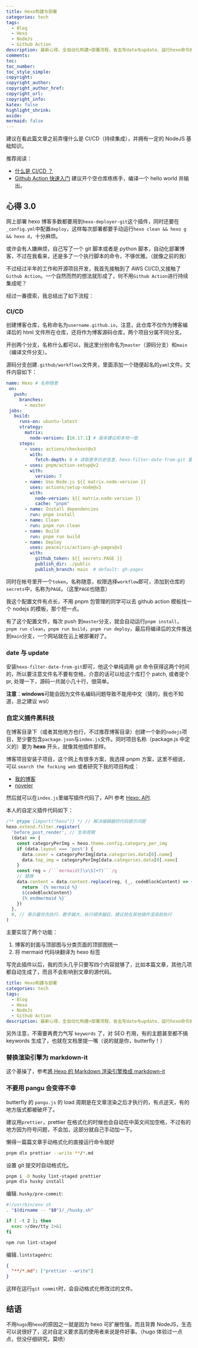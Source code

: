 ```yaml
---
title: Hexo构建与部署
categories: tech
tags:
  - Blog
  - Hexo
  - NodeJs
  - Github Action
description: 最新心得，全自动化构建+部署流程，省去写date与update、运行hexo命令的麻烦，以及其他黑科技
comments:
toc:
toc_number:
toc_style_simple:
copyright:
copyright_author:
copyright_author_href:
copyright_url:
copyright_info:
katex: false
highlight_shrink:
aside:
mermaid: false
---
```


建议在看此篇文章之前弄懂什么是 CI/CD（持续集成），并拥有一定的 NodeJS 基础知识。

推荐阅读：

- [什么是 CI/CD ？](https://zhuanlan.zhihu.com/p/422815048)
- [Github Action 快速入门](https://docs.github.com/zh/actions/quickstart) 建议开个空仓库练练手，编译一个 hello world 并输出。

## 心得 3.0

网上部署 hexo 博客多数都要用到`hexo-deployer-git`这个插件，同时还要在`_config.yml`中配置`deploy`，这样每次部署都要手动运行`hexo clean && hexo g && hexo d`，十分麻烦。

或许会有人嫌麻烦，自己写了一个 git 脚本或者是 python 脚本，自动化部署博客，不过在我看来，还是多了一个执行脚本的命令，不够优雅。（就像之前的我）

不过经过半年的工作和开源项目开发，我首先接触到了 AWS CI/CD,又接触了`Github Action`。一个自然而然的想法就形成了，何不用`Github Action`进行持续集成呢？

经过一番摸索，我总结出了如下流程：

### CI/CD

创建博客仓库，名称命名为`username.github.io`，注意，此仓库不仅作为博客编译后的 html 文件所在仓库，还将作为博客源码仓库，两个项目分属不同分支。

开创两个分支，名称什么都可以，我这里分别命名为`master`（源码分支）和`main`（编译文件分支）。

源码分支创建`.github/workflows`文件夹，里面添加一个随便起名的`yaml`文件。文件内容如下：

```yaml
name: Hexo # 名称随意
 on:
   push:
     branches:
       - master
 jobs:
   build:
     runs-on: ubuntu-latest
     strategy:
       matrix:
         node-version: [16.17.1] # 版本建议和本地一致
     steps:
       - uses: actions/checkout@v3
         with:
           fetch-depth: 0 # 读取更多历史信息，hexo-filter-date-from-git 要用到
       - uses: pnpm/action-setup@v2
         with:
           version: 7
       - name: Use Node.js ${{ matrix.node-version }}
         uses: actions/setup-node@v3
         with:
           node-version: ${{ matrix.node-version }}
           cache: "pnpm"
       - name: Install dependencies
         run: pnpm install
       - name: Clean
         run: pnpm run clean
       - name: Build
         run: pnpm run build
       - name: Deploy
         uses: peaceiris/actions-gh-pages@v3
         with:
           github_token: ${{ secrets.PAGE }}
           publish_dir: ./public
           publish_branch: main  # default: gh-pages
```

同时在帐号里开一个`token`，名称随意，权限选择`workflow`即可，添加到仓库的`secrets`中，名称为`PAGE`。（这里`PAGE`也随意）

我这个配置文件有点长，不用 pnpm 包管理的同学可以去 github action 模板找一个 nodejs 的模板，那个短一点。

有了这个配置文件，每次 push 到`master`分支，就会自动运行`pnpm install`，`pnpm run clean`，`pnpm run build`，`pnpm run deploy`，最后将编译后的文件推送到`main`分支，一个网站就在云上被部署好了。

### date 与 update

安装`hexo-filter-date-from-git`即可，他这个单纯调用 git 命令获得这两个时间的，所以要注意文件名不要有空格，介意的话可以给这个库打个 patch, 或者提个 pr, 处理一下，源码一共就小几十行，很简单。

**注意**：**windows**可能会因为文件名编码问题导致不能用中文（猜的，我也不知道，总之建议 wsl）

### 自定义插件黑科技

在博客目录下（或者其他地方也行，不过推荐博客目录）创建一个新的`nodejs`项目，至少要包含`package.json`与`index.js`文件。同时项目名称（package.js 中定义的）要为 **hexo** 开头，就像其他插件那样。

博客项目安装子项目，这个网上有很多方案，我选择 pnpm 方案，这里不细说，可以 `search the fucking web` 或者研究下我的项目构成：

- [我的博客](https://github.com/lz37/lz37.github.io)
- [noveler](https://github.com/lz37/noveler)

然后就可以在`index.js`里编写插件代码了，API 参考 [Hexo: API](https://hexo.io/zh-cn/api/).

本人的自定义插件代码如下：

````javascript
/** @type {import("hexo")} */ // 解决编辑器的代码提示问题
hexo.extend.filter.register(
  'before_post_render', // 生命周期
  (data) => {
    const categoryPerImg = hexo.theme.config.category_per_img
    if (data.layout === 'post') {
      data.cover = categoryPerImg[data.categories.data[0].name]
      data.top_img = categoryPerImg[data.categories.data[0].name]
    }
    const reg = /```mermaid([\s\S]+?)```/g
    // 替换
    data.content = data.content.replace(reg, (_, codeBlockContent) => {
      return `{% mermaid %}
      ${codeBlockContent}
      {% endmermaid %}`
    })
  },
  0, // 表示最优先执行，数字越大，执行顺序越后，建议抢在其他插件渲染前执行
)
````

主要实现了两个功能：

1. 博客的封面与顶部图与分类页面的顶部图统一
2. 将 mermaid 代码块翻译为 hexo 标签

写完此插件以后，我的页头几乎只要写四个内容就够了，比如本篇文章，其他几项都自动生成了，而且不会影响到文章的源代码。

```yaml
title: Hexo构建与部署
categories: tech
tags:
  - Blog
  - Hexo
  - NodeJs
  - Github Action
description: 最新心得，全自动化构建+部署流程，省去写date与update、运行hexo命令的麻烦，以及其他黑科技
```

另外注意，不需要再费力气写 `keywords` 了，对 SEO 冇用，有的主题甚至都不搞 keywords 生成了，也就在文档里提一嘴（说的就是你，butterfly！）

### 替换渲染引擎为 markdown-it

这个基操了，参考[將 Hexo 的 Markdown 渲染引擎換成 markdown-it](https://titangene.github.io/article/hexo-markdown-it.html)

### 不要用 pangu 会变得不幸

butterfly 的 `pangu.js` 的 load 周期是在文章渲染之后才执行的，有点逆天，有的地方版式都被破坏了。

建议用`prettier`，prettier 在格式化的时候也会自动在中英文间加空格，不过有的地方因为符号问题，不会加，这部分就自己手动加一下。

懒得一篇篇文章手动格式化的直接运行命令就好

```bash
pnpm dlx prettier --write **/*.md
```

设置 git 提交时自动格式化。

```bash
pnpm i -D husky lint-staged prettier
pnpm dlx husky install
```

编辑`.husky/pre-commit`:

```bash
#!/usr/bin/env sh
. "$(dirname -- "$0")/_/husky.sh"

if [ -t 2 ]; then
  exec >/dev/tty 2>&1
fi

npm run lint-staged
```

编辑`.lintstagedrc`:

```json
{
  "**/*.md": ["prettier --write"]
}
```

这样在运行`git commit`时，会自动格式化修改过的文件。

## 结语

不用`hugo`用`hexo`的原因之一就是因为 hexo 可扩展性强，而且背靠 NodeJS，生态可以说很好了，这对自定义要求高的使用者来说是件好事。（hugo 体验过一点点，但没仔细研究，莫喷）
